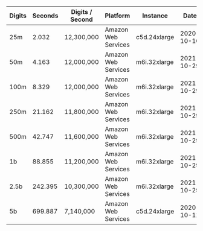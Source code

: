 | Digits | Seconds | Digits / Second | Platform | Instance | Date | Files |
| ------ | ------- | --------------- | -------- | -------- | ---- | ----- |
| 25m | 2.032 | 12,300,000 | Amazon Web Services | c5d.24xlarge | 2020-10-10 | [cfg](../Amazon%20Web%20Services/c5d.24xlarge/Gamma%28%C2%BE%29%20%5BSeries-Pi%20%28Brown%29%5D/Gamma%28%C2%BE%29%20-%2020201010-104524.cfg) [out](../Amazon%20Web%20Services/c5d.24xlarge/Gamma%28%C2%BE%29%20%5BSeries-Pi%20%28Brown%29%5D/Gamma%28%C2%BE%29%20-%2020201010-104524.out) [txt](../Amazon%20Web%20Services/c5d.24xlarge/Gamma%28%C2%BE%29%20%5BSeries-Pi%20%28Brown%29%5D/Gamma%28%C2%BE%29%20-%2020201010-104524.txt) |
| 50m | 4.163 | 12,000,000 | Amazon Web Services | m6i.32xlarge | 2021-10-29 | [cfg](../Amazon%20Web%20Services/m6i.32xlarge/Gamma%28%C2%BE%29%20%5BSeries-Pi%20%28Brown%29%5D/Gamma%28%C2%BE%29%20-%2020211029-162950.cfg) [out](../Amazon%20Web%20Services/m6i.32xlarge/Gamma%28%C2%BE%29%20%5BSeries-Pi%20%28Brown%29%5D/Gamma%28%C2%BE%29%20-%2020211029-162950.out) [txt](../Amazon%20Web%20Services/m6i.32xlarge/Gamma%28%C2%BE%29%20%5BSeries-Pi%20%28Brown%29%5D/Gamma%28%C2%BE%29%20-%2020211029-162950.txt) |
| 100m | 8.329 | 12,000,000 | Amazon Web Services | m6i.32xlarge | 2021-10-29 | [cfg](../Amazon%20Web%20Services/m6i.32xlarge/Gamma%28%C2%BE%29%20%5BSeries-Pi%20%28Brown%29%5D/Gamma%28%C2%BE%29%20-%2020211029-163027.cfg) [out](../Amazon%20Web%20Services/m6i.32xlarge/Gamma%28%C2%BE%29%20%5BSeries-Pi%20%28Brown%29%5D/Gamma%28%C2%BE%29%20-%2020211029-163027.out) [txt](../Amazon%20Web%20Services/m6i.32xlarge/Gamma%28%C2%BE%29%20%5BSeries-Pi%20%28Brown%29%5D/Gamma%28%C2%BE%29%20-%2020211029-163027.txt) |
| 250m | 21.162 | 11,800,000 | Amazon Web Services | m6i.32xlarge | 2021-10-29 | [cfg](../Amazon%20Web%20Services/m6i.32xlarge/Gamma%28%C2%BE%29%20%5BSeries-Pi%20%28Brown%29%5D/Gamma%28%C2%BE%29%20-%2020211029-163051.cfg) [out](../Amazon%20Web%20Services/m6i.32xlarge/Gamma%28%C2%BE%29%20%5BSeries-Pi%20%28Brown%29%5D/Gamma%28%C2%BE%29%20-%2020211029-163051.out) [txt](../Amazon%20Web%20Services/m6i.32xlarge/Gamma%28%C2%BE%29%20%5BSeries-Pi%20%28Brown%29%5D/Gamma%28%C2%BE%29%20-%2020211029-163051.txt) |
| 500m | 42.747 | 11,600,000 | Amazon Web Services | m6i.32xlarge | 2021-10-29 | [cfg](../Amazon%20Web%20Services/m6i.32xlarge/Gamma%28%C2%BE%29%20%5BSeries-Pi%20%28Brown%29%5D/Gamma%28%C2%BE%29%20-%2020211029-174753.cfg) [out](../Amazon%20Web%20Services/m6i.32xlarge/Gamma%28%C2%BE%29%20%5BSeries-Pi%20%28Brown%29%5D/Gamma%28%C2%BE%29%20-%2020211029-174753.out) [txt](../Amazon%20Web%20Services/m6i.32xlarge/Gamma%28%C2%BE%29%20%5BSeries-Pi%20%28Brown%29%5D/Gamma%28%C2%BE%29%20-%2020211029-174753.txt) |
| 1b | 88.855 | 11,200,000 | Amazon Web Services | m6i.32xlarge | 2021-10-29 | [cfg](../Amazon%20Web%20Services/m6i.32xlarge/Gamma%28%C2%BE%29%20%5BSeries-Pi%20%28Brown%29%5D/Gamma%28%C2%BE%29%20-%2020211029-174925.cfg) [out](../Amazon%20Web%20Services/m6i.32xlarge/Gamma%28%C2%BE%29%20%5BSeries-Pi%20%28Brown%29%5D/Gamma%28%C2%BE%29%20-%2020211029-174925.out) [txt](../Amazon%20Web%20Services/m6i.32xlarge/Gamma%28%C2%BE%29%20%5BSeries-Pi%20%28Brown%29%5D/Gamma%28%C2%BE%29%20-%2020211029-174925.txt) |
| 2.5b | 242.395 | 10,300,000 | Amazon Web Services | m6i.32xlarge | 2021-10-29 | [cfg](../Amazon%20Web%20Services/m6i.32xlarge/Gamma%28%C2%BE%29%20%5BSeries-Pi%20%28Brown%29%5D/Gamma%28%C2%BE%29%20-%2020211029-212326.cfg) [out](../Amazon%20Web%20Services/m6i.32xlarge/Gamma%28%C2%BE%29%20%5BSeries-Pi%20%28Brown%29%5D/Gamma%28%C2%BE%29%20-%2020211029-212326.out) [txt](../Amazon%20Web%20Services/m6i.32xlarge/Gamma%28%C2%BE%29%20%5BSeries-Pi%20%28Brown%29%5D/Gamma%28%C2%BE%29%20-%2020211029-212326.txt) |
| 5b | 699.887 | 7,140,000 | Amazon Web Services | c5d.24xlarge | 2020-10-11 | [cfg](../Amazon%20Web%20Services/c5d.24xlarge/Gamma%28%C2%BE%29%20%5BSeries-Pi%20%28Brown%29%5D/Gamma%28%C2%BE%29%20-%2020201011-011448.cfg) [out](../Amazon%20Web%20Services/c5d.24xlarge/Gamma%28%C2%BE%29%20%5BSeries-Pi%20%28Brown%29%5D/Gamma%28%C2%BE%29%20-%2020201011-011448.out) [txt](../Amazon%20Web%20Services/c5d.24xlarge/Gamma%28%C2%BE%29%20%5BSeries-Pi%20%28Brown%29%5D/Gamma%28%C2%BE%29%20-%2020201011-011448.txt) |

